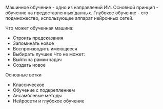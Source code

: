 Машинное обучение - одно из направлений ИИ. Основной принцип - обучение на предоставленных данных. 
Глубокое обучение - его подмножество, использующее аппарат нейронных сетей.

Что может обученная машина:
- Строить предсказания
- Запоминать новое
- Воспроизводить имеющееся
- Выбирать лучшее
Что не может:
- Выйти за рамки задач
- Создать новое

Основные ветки
- Классическое
- Обучение с подкреплением
- Ансамблевые методы
- Нейросети и глубокое обучение
